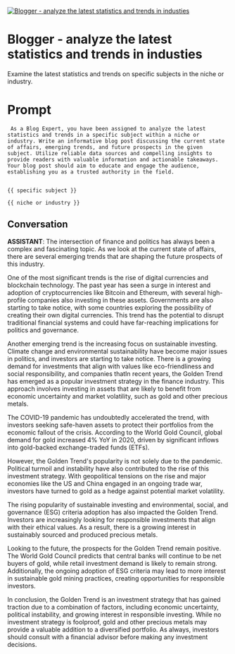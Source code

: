 
[![ Blogger - analyze the latest statistics and trends in industies](https://flow-prompt-covers.s3.us-west-1.amazonaws.com/icon/abstract/abs_5.png)]()
#  Blogger - analyze the latest statistics and trends in industies 
Examine the latest statistics and trends on specific subjects in the niche or industry.

# Prompt

```
 As a Blog Expert, you have been assigned to analyze the latest statistics and trends in a specific subject within a niche or industry. Write an informative blog post discussing the current state of affairs, emerging trends, and future prospects in the given subject. Utilize reliable data sources and compelling insights to provide readers with valuable information and actionable takeaways. Your blog post should aim to educate and engage the audience, establishing you as a trusted authority in the field.


{{ specific subject }} 

{{ niche or industry }}
```

## Conversation

**ASSISTANT**: The intersection of finance and politics has always been a complex and fascinating topic. As we look at the current state of affairs, there are several emerging trends that are shaping the future prospects of this industry.



One of the most significant trends is the rise of digital currencies and blockchain technology. The past year has seen a surge in interest and adoption of cryptocurrencies like Bitcoin and Ethereum, with several high-profile companies also investing in these assets. Governments are also starting to take notice, with some countries exploring the possibility of creating their own digital currencies. This trend has the potential to disrupt traditional financial systems and could have far-reaching implications for politics and governance.



Another emerging trend is the increasing focus on sustainable investing. Climate change and environmental sustainability have become major issues in politics, and investors are starting to take notice. There is a growing demand for investments that align with values like eco-friendliness and social responsibility, and companies thatIn recent years, the Golden Trend has emerged as a popular investment strategy in the finance industry. This approach involves investing in assets that are likely to benefit from economic uncertainty and market volatility, such as gold and other precious metals.



The COVID-19 pandemic has undoubtedly accelerated the trend, with investors seeking safe-haven assets to protect their portfolios from the economic fallout of the crisis. According to the World Gold Council, global demand for gold increased 4% YoY in 2020, driven by significant inflows into gold-backed exchange-traded funds (ETFs).



However, the Golden Trend's popularity is not solely due to the pandemic. Political turmoil and instability have also contributed to the rise of this investment strategy. With geopolitical tensions on the rise and major economies like the US and China engaged in an ongoing trade war, investors have turned to gold as a hedge against potential market volatility.



The rising popularity of sustainable investing and environmental, social, and governance (ESG) criteria adoption has also impacted the Golden Trend. Investors are increasingly looking for responsible investments that align with their ethical values. As a result, there is a growing interest in sustainably sourced and produced precious metals.



Looking to the future, the prospects for the Golden Trend remain positive. The World Gold Council predicts that central banks will continue to be net buyers of gold, while retail investment demand is likely to remain strong. Additionally, the ongoing adoption of ESG criteria may lead to more interest in sustainable gold mining practices, creating opportunities for responsible investors.



In conclusion, the Golden Trend is an investment strategy that has gained traction due to a combination of factors, including economic uncertainty, political instability, and growing interest in responsible investing. While no investment strategy is foolproof, gold and other precious metals may provide a valuable addition to a diversified portfolio. As always, investors should consult with a financial advisor before making any investment decisions.


